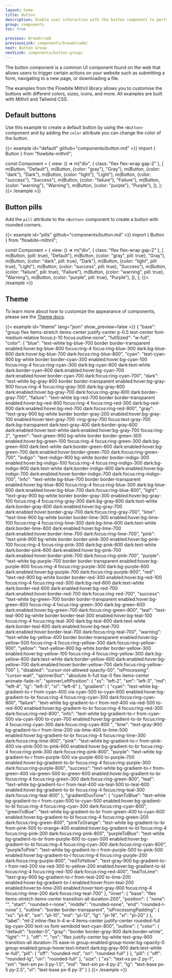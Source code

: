 ```yaml
---
layout: home
title: Button
description: Enable user interaction with the button component to perform actions on your website as links, for payment, form submission, social buttons and more based on Mithril and Tailwind CSS
group: components
toc: true

previous: Breadcrumb
previousLink: components/breadcrumb/
next: Button Group
nextLink: components/button-group/
---
```


The button component is a common UI component found on the web that allows users to trigger certain actions on your website such as submitting a form, navigating to a new page, or downloading a file.

The examples from the Flowbite Mithril library allows you to customise the buttons with different colors, sizes, icons, and more. All examples are built with Mithril and Tailwind CSS.

## Default buttons

Use this example to create a default button by using the `<Button>` component and by adding the `color` attribute you can change the color of the button.

{{< example id="default" github="components/button.md" >}}
import { Button } from "flowbite-mithril";

const Component = {
  view: () =>
    m("div", { class: "flex flex-wrap gap-2" }, [
      m(Button, "Default"),
      m(Button, {color: "gray"}, "Gray"),
      m(Button, {color: "dark"}, "Dark"),
      m(Button, {color: "light"}, "Light"),
      m(Button, {color: "success"}, "Success"),
      m(Button, {color: "failure"}, "Failure"),
      m(Button, {color: "warning"}, "Warning"),
      m(Button, {color: "purple"}, "Purple"),
    ]),
};
{{< /example >}}

## Button pills

Add the `pill` attribute to the `<Button>` component to create a button with rounded corners.

{{< example id="pills" github="components/button.md" >}}
import { Button } from "flowbite-mithril";

const Component = {
  view: () =>
    m("div", { class: "flex flex-wrap gap-2" }, [
      m(Button, {pill: true}, "Default"),
      m(Button, {color: "gray", pill: true}, "Gray"),
      m(Button, {color: "dark", pill: true}, "Dark"),
      m(Button, {color: "light", pill: true}, "Light"),
      m(Button, {color: "success", pill: true}, "Success"),
      m(Button, {color: "failure", pill: true}, "Failure"),
      m(Button, {color: "warning", pill: true}, "Warning"),
      m(Button, {color: "purple", pill: true}, "Purple"),
    ]),
};
{{< /example >}}

## Theme

To learn more about how to customize the appearance of components, please see the [Theme docs](https://patopesto.github.io/flowbite-mithril/customize/theme/).

{{< example id="theme" lang="json" show_preview=false >}}
{
  "base": "group flex items-stretch items-center justify-center p-0.5 text-center font-medium relative focus:z-10 focus:outline-none",
  "fullSized": "w-full",
  "color": {
    "blue": "text-white bg-blue-700 border border-transparent enabled:hover:bg-blue-800 focus:ring-4 focus:ring-blue-300 dark:bg-blue-600 dark:hover:bg-blue-700 dark:focus:ring-blue-800",
    "cyan": "text-cyan-900 bg-white border border-cyan-300 enabled:hover:bg-cyan-100 focus:ring-4 focus:ring-cyan-300 dark:bg-cyan-600 dark:text-white dark:border-cyan-600 dark:enabled:hover:bg-cyan-700 dark:enabled:hover:border-cyan-700 dark:focus:ring-cyan-700",
    "dark": "text-white bg-gray-800 border border-transparent enabled:hover:bg-gray-900 focus:ring-4 focus:ring-gray-300 dark:bg-gray-800 dark:enabled:hover:bg-gray-700 dark:focus:ring-gray-800 dark:border-gray-700",
    "failure": "text-white bg-red-700 border border-transparent enabled:hover:bg-red-800 focus:ring-4 focus:ring-red-300 dark:bg-red-600 dark:enabled:hover:bg-red-700 dark:focus:ring-red-900",
    "gray": "text-gray-900 bg-white border border-gray-200 enabled:hover:bg-gray-100 enabled:hover:text-gray-700 :ring-gray-700 focus:text-gray-700 dark:bg-transparent dark:text-gray-400 dark:border-gray-600 dark:enabled:hover:text-white dark:enabled:hover:bg-gray-700 focus:ring-2",
    "green": "text-green-900 bg-white border border-green-300 enabled:hover:bg-green-100 focus:ring-4 focus:ring-green-300 dark:bg-green-600 dark:text-white dark:border-green-600 dark:enabled:hover:bg-green-700 dark:enabled:hover:border-green-700 dark:focus:ring-green-700",
    "indigo": "text-indigo-900 bg-white border border-indigo-300 enabled:hover:bg-indigo-100 focus:ring-4 focus:ring-indigo-300 dark:bg-indigo-600 dark:text-white dark:border-indigo-600 dark:enabled:hover:bg-indigo-700 dark:enabled:hover:border-indigo-700 dark:focus:ring-indigo-700",
    "info": "text-white bg-blue-700 border border-transparent enabled:hover:bg-blue-800 focus:ring-4 focus:ring-blue-300 dark:bg-blue-600 dark:enabled:hover:bg-blue-700 dark:focus:ring-blue-800",
    "light": "text-gray-900 bg-white border border-gray-300 enabled:hover:bg-gray-100 focus:ring-4 focus:ring-gray-300 dark:bg-gray-600 dark:text-white dark:border-gray-600 dark:enabled:hover:bg-gray-700 dark:enabled:hover:border-gray-700 dark:focus:ring-gray-700",
    "lime": "text-lime-900 bg-white border border-lime-300 enabled:hover:bg-lime-100 focus:ring-4 focus:ring-lime-300 dark:bg-lime-600 dark:text-white dark:border-lime-600 dark:enabled:hover:bg-lime-700 dark:enabled:hover:border-lime-700 dark:focus:ring-lime-700",
    "pink": "text-pink-900 bg-white border border-pink-300 enabled:hover:bg-pink-100 focus:ring-4 focus:ring-pink-300 dark:bg-pink-600 dark:text-white dark:border-pink-600 dark:enabled:hover:bg-pink-700 dark:enabled:hover:border-pink-700 dark:focus:ring-pink-700",
    "purple": "text-white bg-purple-700 border border-transparent enabled:hover:bg-purple-800 focus:ring-4 focus:ring-purple-300 dark:bg-purple-600 dark:enabled:hover:bg-purple-700 dark:focus:ring-purple-900",
    "red": "text-red-900 bg-white border border-red-300 enabled:hover:bg-red-100 focus:ring-4 focus:ring-red-300 dark:bg-red-600 dark:text-white dark:border-red-600 dark:enabled:hover:bg-red-700 dark:enabled:hover:border-red-700 dark:focus:ring-red-700",
    "success": "text-white bg-green-700 border border-transparent enabled:hover:bg-green-800 focus:ring-4 focus:ring-green-300 dark:bg-green-600 dark:enabled:hover:bg-green-700 dark:focus:ring-green-800",
    "teal": "text-teal-900 bg-white border border-teal-300 enabled:hover:bg-teal-100 focus:ring-4 focus:ring-teal-300 dark:bg-teal-600 dark:text-white dark:border-teal-600 dark:enabled:hover:bg-teal-700 dark:enabled:hover:border-teal-700 dark:focus:ring-teal-700",
    "warning": "text-white bg-yellow-400 border border-transparent enabled:hover:bg-yellow-500 focus:ring-4 focus:ring-yellow-300 dark:focus:ring-yellow-900",
    "yellow": "text-yellow-900 bg-white border border-yellow-300 enabled:hover:bg-yellow-100 focus:ring-4 focus:ring-yellow-300 dark:bg-yellow-600 dark:text-white dark:border-yellow-600 dark:enabled:hover:bg-yellow-700 dark:enabled:hover:border-yellow-700 dark:focus:ring-yellow-700"
  },
  "disabled": "cursor-not-allowed opacity-50",
  "isProcessing": "cursor-wait",
  "spinnerSlot": "absolute h-full top-0 flex items-center animate-fade-in",
  "spinnerLeftPosition": {
    "xs": "left-2",
    "sm": "left-3",
    "md": "left-4",
    "lg": "left-5",
    "xl": "left-6"
  },
  "gradient": {
    "cyan": "text-white bg-gradient-to-r from-cyan-400 via-cyan-500 to-cyan-600 enabled:hover:bg-gradient-to-br focus:ring-4 focus:ring-cyan-300 dark:focus:ring-cyan-800",
    "failure": "text-white bg-gradient-to-r from-red-400 via-red-500 to-red-600 enabled:hover:bg-gradient-to-br focus:ring-4 focus:ring-red-300 dark:focus:ring-red-800",
    "info": "text-white bg-gradient-to-r from-cyan-500 via-cyan-600 to-cyan-700 enabled:hover:bg-gradient-to-br focus:ring-4 focus:ring-cyan-300 dark:focus:ring-cyan-800 ",
    "lime": "text-gray-900 bg-gradient-to-r from-lime-200 via-lime-400 to-lime-500 enabled:hover:bg-gradient-to-br focus:ring-4 focus:ring-lime-300 dark:focus:ring-lime-800",
    "pink": "text-white bg-gradient-to-r from-pink-400 via-pink-500 to-pink-600 enabled:hover:bg-gradient-to-br focus:ring-4 focus:ring-pink-300 dark:focus:ring-pink-800",
    "purple": "text-white bg-gradient-to-r from-purple-500 via-purple-600 to-purple-700 enabled:hover:bg-gradient-to-br focus:ring-4 focus:ring-purple-300 dark:focus:ring-purple-800",
    "success": "text-white bg-gradient-to-r from-green-400 via-green-500 to-green-600 enabled:hover:bg-gradient-to-br focus:ring-4 focus:ring-green-300 dark:focus:ring-green-800",
    "teal": "text-white bg-gradient-to-r from-teal-400 via-teal-500 to-teal-600 enabled:hover:bg-gradient-to-br focus:ring-4 focus:ring-teal-300 dark:focus:ring-teal-800"
  },
  "gradientDuoTone": {
    "cyanToBlue": "text-white bg-gradient-to-r from-cyan-500 to-cyan-500 enabled:hover:bg-gradient-to-bl focus:ring-4 focus:ring-cyan-300 dark:focus:ring-cyan-800",
    "greenToBlue": "text-white bg-gradient-to-br from-green-400 to-cyan-600 enabled:hover:bg-gradient-to-bl focus:ring-4 focus:ring-green-200 dark:focus:ring-green-800",
    "pinkToOrange": "text-white bg-gradient-to-br from-pink-500 to-orange-400 enabled:hover:bg-gradient-to-bl focus:ring-4 focus:ring-pink-200 dark:focus:ring-pink-800",
    "purpleToBlue": "text-white bg-gradient-to-br from-purple-600 to-cyan-500 enabled:hover:bg-gradient-to-bl focus:ring-4 focus:ring-cyan-300 dark:focus:ring-cyan-800",
    "purpleToPink": "text-white bg-gradient-to-r from-purple-500 to-pink-500 enabled:hover:bg-gradient-to-l focus:ring-4 focus:ring-purple-200 dark:focus:ring-purple-800",
    "redToYellow": "text-gray-900 bg-gradient-to-r from-red-200 via-red-300 to-yellow-200 enabled:hover:bg-gradient-to-bl focus:ring-4 focus:ring-red-100 dark:focus:ring-red-400",
    "tealToLime": "text-gray-900 bg-gradient-to-r from-teal-200 to-lime-200 enabled:hover:bg-gradient-to-l enabled:hover:from-teal-200 enabled:hover:to-lime-200 enabled:hover:text-gray-900 focus:ring-4 focus:ring-lime-200 dark:focus:ring-teal-700"
  },
  "inner": {
    "base": "flex items-stretch items-center transition-all duration-200",
    "position": {
      "none": "",
      "start": "rounded-r-none",
      "middle": "rounded-none",
      "end": "rounded-l-none"
    },
    "outline": "border border-transparent",
    "isProcessingPadding": {
      "xs": "pl-8",
      "sm": "pl-10",
      "md": "pl-12",
      "lg": "pl-16",
      "xl": "pl-20"
    }
  },
  "label": "ml-2 inline-flex h-4 w-4 items-center justify-center rounded-full bg-cyan-200 text-xs font-semibold text-cyan-800",
  "outline": {
    "color": {
      "default": "border-0",
      "gray": "border border-gray-900 dark:border-white",
      "light": ""
    },
    "off": "",
    "on": "flex justify-center bg-white text-gray-900 transition-all duration-75 ease-in group-enabled:group-hover:bg-opacity-0 group-enabled:group-hover:text-inherit dark:bg-gray-900 dark:text-white w-full",
    "pill": {
      "off": "rounded-md",
      "on": "rounded-full"
    }
  },
  "pill": {
    "off": "rounded-lg",
    "on": "rounded-full"
  },
  "size": {
    "xs": "text-xs px-2 py-1",
    "sm": "text-sm px-3 py-1.5",
    "md": "text-sm px-4 py-2",
    "lg": "text-base px-5 py-2.5",
    "xl": "text-base px-6 py-3"
  }
}
{{< /example >}}
